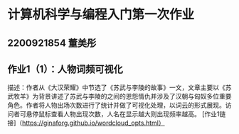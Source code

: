  # 计算机科学与编程入门第一次作业
 ## 2200921854 董美彤
 ## 作业1（1）：人物词频可视化
 描述：作者从《大汉荣耀》中节选了《苏武与李陵的故事》一文，文章主要以《苏武牧羊》为背景讲述了苏武与李陵的之间的恩怨情仇并涉及了汉朝与匈奴多位重要角色。作者将人物出场次数进行了统计并做了可视化处理，以词云的形式展现。访问者可悬停鼠标查看人物出现次数，人名在显示越大则出现频率越高。
[作业1链接]（https://ginaforg.github.io/wordcloud_opts.html）

